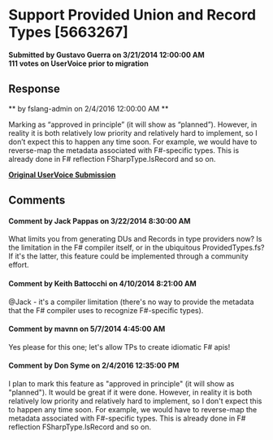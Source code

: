 # Support Provided Union and Record Types [5663267] #

**Submitted by Gustavo Guerra on 3/21/2014 12:00:00 AM**  
**111 votes on UserVoice prior to migration**  





## Response ##
** by fslang-admin on 2/4/2016 12:00:00 AM **

Marking as “approved in principle” (it will show as “planned”).
However, in reality it is both relatively low priority and relatively hard to implement, so I don’t expect this to happen any time soon.
For example, we would have to reverse-map the metadata associated with F#-specific types. This is already done in F# reflection FSharpType.IsRecord and so on.


**[Original UserVoice Submission](https://fslang.uservoice.com/forums/245727-f-language/suggestions/5663267)**


## Comments ##


#### Comment by Jack Pappas on 3/22/2014 8:30:00 AM ####
What limits you from generating DUs and Records in type providers now? Is the limitation in the F# compiler itself, or in the ubiquitous ProvidedTypes.fs? If it's the latter, this feature could be implemented through a community effort.


#### Comment by Keith Battocchi on 4/10/2014 8:21:00 AM ####
@Jack - it's a compiler limitation (there's no way to provide the metadata that the F# compiler uses to recognize F#-specific types).


#### Comment by mavnn on 5/7/2014 4:45:00 AM ####
Yes please for this one; let's allow TPs to create idiomatic F# apis!


#### Comment by Don Syme on 2/4/2016 12:35:00 PM ####
I plan to mark this feature as "approved in principle" (it will show as "planned"). It would be great if it were done.
However, in reality it is both relatively low priority and relatively hard to implement, so I don't expect this to happen any time soon.
For example, we would have to reverse-map the metadata associated with F#-specific types. This is already done in F# reflection FSharpType.IsRecord and so on.

